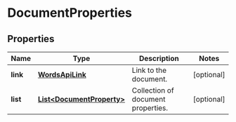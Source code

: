 
# DocumentProperties

## Properties
Name | Type | Description | Notes
------------ | ------------- | ------------- | -------------
**link** | [**WordsApiLink**](WordsApiLink.md) | Link to the document. |  [optional]
**list** | [**List&lt;DocumentProperty&gt;**](DocumentProperty.md) | Collection of document properties. |  [optional]




